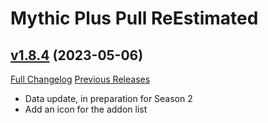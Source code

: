 # Mythic Plus Pull ReEstimated

## [v1.8.4](https://github.com/NumyAddon/MythicPlusPullReEstimated/tree/v1.8.4) (2023-05-06)
[Full Changelog](https://github.com/NumyAddon/MythicPlusPullReEstimated/compare/v1.8.3...v1.8.4) [Previous Releases](https://github.com/NumyAddon/MythicPlusPullReEstimated/releases)

- Data update, in preparation for Season 2  
- Add an icon for the addon list  
